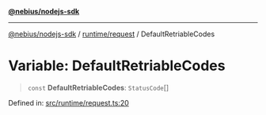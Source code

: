[**@nebius/nodejs-sdk**](../../../README.md)

***

[@nebius/nodejs-sdk](../../../README.md) / [runtime/request](../README.md) / DefaultRetriableCodes

# Variable: DefaultRetriableCodes

> `const` **DefaultRetriableCodes**: `StatusCode`[]

Defined in: [src/runtime/request.ts:20](https://github.com/nebius/nodejs-sdk/blob/a37d220b2851e3bf0d396cb03828d544f584df45/src/runtime/request.ts#L20)
